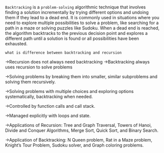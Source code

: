`Backtracking` is a `problem-solving` algorithmic technique that involves finding a solution incrementally by trying different options and undoing them if they lead to a dead end. It is commonly used in situations where you need to explore multiple possibilities to solve a problem, like searching for a path in a maze or solving puzzles like Sudoku. When a dead end is reached, the algorithm backtracks to the previous decision point and explores a different path until a solution is found or all possibilities have been exhausted.

`what is difference between backtracking and recursion`

->Recursion does not always need backtracking
->Backtracking always uses recursion to solve problems

->Solving problems by breaking them into smaller, similar subproblems and solving them recursively.

->Solving problems with multiple choices and exploring options systematically, backtracking when needed.

->Controlled by function calls and call stack.

->Managed explicitly with loops and state.

->Applications of Recursion: Tree and Graph Traversal, Towers of Hanoi, Divide and Conquer Algorithms, Merge Sort, Quick Sort, and Binary Search.

->Application of Backtracking: N Queen problem, Rat in a Maze problem, Knight’s Tour Problem, Sudoku solver, and Graph coloring problems.

